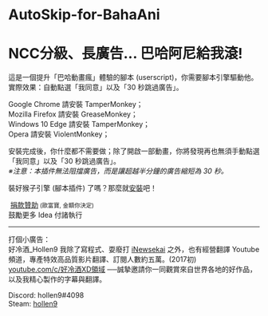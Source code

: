 # AutoSkip-for-BahaAni
<h1>NCC分級、長廣告... 巴哈阿尼給我滾!</h1>
這是一個提升「巴哈動畫瘋」體驗的腳本 (userscript)，你需要腳本引擎驅動他。
<br />實際效果：自動點選「我同意」以及「30 秒跳過廣告」。

Google Chrome 請安裝 TamperMonkey；<br />
Mozilla Firefox 請安裝 GreaseMonkey；<br />
Windows 10 Edge 請安裝 TamperMonkey；<br />
Opera 請安裝 ViolentMonkey；

安裝完成後，你什麼都不需要做；除了開啟一部動畫，你將發現再也無須手動點選「我同意」以及「30 秒跳過廣告」。<br />
<i>※注意：本插件無法阻擋廣告，而是讓超越半分鐘的廣告縮短為 30 秒。</i>
<p>
 裝好猴子引擎 (腳本插件) 了嗎？那麼就<a href="https://raw.githubusercontent.com/hollen9/AutoSkip-for-BahaAni/master/autoskip4bahaani.user.js" target="_BLANK">安裝</a>吧！<br />
</p>

<p>
  <a href="https://payment.allpay.com.tw/Broadcaster/Donate/6D43E61922E9BA0AB7FE464E7A64E0DD" target="_blank">捐款贊助</a><small> (歐富寶, 金額你決定)</small>
  <br />鼓勵更多 Idea 付諸執行
</p>
<hr>
<p>
 打個小廣告：<br />好冷酒_Hollen9 我除了寫程式、耍廢打 <a href="https://sites.google.com/site/inewskcsgo" target="_BLANK">iNewsekai</a> 之外，也有經營翻譯 Youtube 頻道，專產特效高品質影片翻譯、訂閱人數約五萬。(2017初)
 <br /><a href="https://youtube.com/c/%E5%A5%BD%E5%86%B7%E9%85%92XD%E9%A0%98%E5%9F%9F" target="_BLANK">youtube.com/c/好冷酒XD領域</a> ──誠摯邀請你一同觀賞來自世界各地的好作品，以及我精心製作的字幕與翻譯。
</p>
<p>
Discord: hollen9#4098<br/>
Steam: <a href="http://steamcommunity.com/id/hollen9/" target="_BLANK">hollen9</a>
</p>
